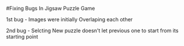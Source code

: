 #Fixing Bugs In Jigsaw Puzzle Game


1st bug - Images were initially Overlaping each other 




2nd bug - Selcting New puzzle doesn't let previous one to start from its starting point
  
 
